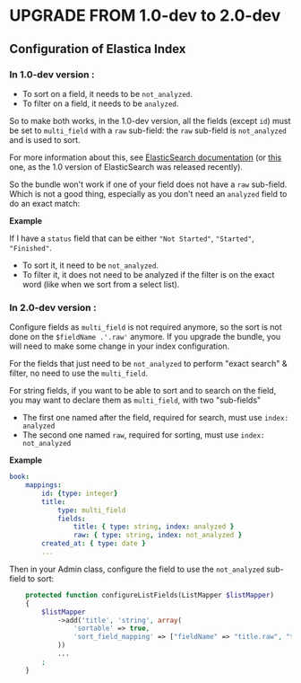 UPGRADE FROM 1.0-dev to 2.0-dev
=======================

## Configuration of Elastica Index

### In 1.0-dev version :

- To sort on a field, it needs to be `not_analyzed`.
- To filter on a field, it needs to be `analyzed`.

So to make both works, in the 1.0-dev version, all the fields (except `id`) must be set to `multi_field` with a `raw` sub-field: the `raw` sub-field is `not_analyzed` and is used to sort.

For more information about this, see [ElasticSearch documentation](http://www.elasticsearch.org/guide/en/elasticsearch/reference/0.90/mapping-multi-field-type.html#mapping-multi-field-type)
(or [this](http://www.elasticsearch.org/guide/en/elasticsearch/reference/master/_multi_fields.html) one, as the 1.0 version of ElasticSearch was released recently).

So the bundle won't work if one of your field does not have a `raw` sub-field.
Which is not a good thing, especially as you don't need an `analyzed` field to do an exact match:


**Example** 

If I have a `status` field that can be either `"Not Started"`, `"Started"`, `"Finished"`.
- To sort it, it need to be `not_analyzed`.
- To filter it, it does not need to be analyzed if the filter is on the exact word (like when we sort from a select list).


### In 2.0-dev version :

Configure fields as `multi_field` is not required anymore, so the sort is not done on the `$fieldName .'.raw'` anymore.
If you upgrade the bundle, you will need to make some change in your index configuration.


For the fields that just need to be `not_analyzed` to perform "exact search" & filter, no need to use the `multi_field`.

For string fields, if you want to be able to sort and to search on the field, you may want to declare them as `multi_field`, with two "sub-fields"
* The first one named after the field, required for search, must use `index: analyzed`
* The second one named `raw`, required for sorting, must use `index: not_analyzed`


**Example**

```yaml
book:
    mappings:
        id: {type: integer}
        title:
            type: multi_field
            fields:
                title: { type: string, index: analyzed }
                raw: { type: string, index: not_analyzed }
        created_at: { type: date }
        ...
```


Then in your Admin class, configure the field to use the `not_analyzed` sub-field to sort:

```php
    protected function configureListFields(ListMapper $listMapper)
    {
        $listMapper
            ->add('title', 'string', array(
                'sortable' => true,
                'sort_field_mapping' => ["fieldName" => "title.raw", "type"=> "string"] // To be able to sort by title.raw which is not_analyzed
            ))
            ...
        ;
    }
```
